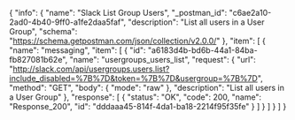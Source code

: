 {
  "info": {
    "name": "Slack List Group Users",
    "_postman_id": "c6ae2a10-2ad0-4b40-9ff0-a1fe2daa5faf",
    "description": "List all users in a User Group",
    "schema": "https://schema.getpostman.com/json/collection/v2.0.0/"
  },
  "item": [
    {
      "name": "messaging",
      "item": [
        {
          "id": "a6183d4b-bd6b-44a1-84ba-fb827081b62e",
          "name": "usergroups_users_list",
          "request": {
            "url": "http://slack.com/api/usergroups.users.list?include_disabled=%7B%7D&token=%7B%7D&usergroup=%7B%7D",
            "method": "GET",
            "body": {
              "mode": "raw"
            },
            "description": "List all users in a User Group"
          },
          "response": [
            {
              "status": "OK",
              "code": 200,
              "name": "Response_200",
              "id": "dddaaa45-814f-4da1-ba18-2214f95f35fe"
            }
          ]
        }
      ]
    }
  ]
}